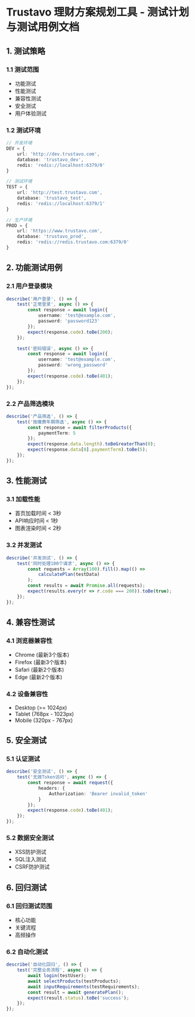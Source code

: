 # Trustavo 理财方案规划工具 - 测试计划与测试用例文档

## 1. 测试策略
### 1.1 测试范围
- 功能测试
- 性能测试
- 兼容性测试
- 安全测试
- 用户体验测试

### 1.2 测试环境
```typescript
// 开发环境
DEV = {
    url: 'http://dev.trustavo.com',
    database: 'trustavo_dev',
    redis: 'redis://localhost:6379/0'
}

// 测试环境
TEST = {
    url: 'http://test.trustavo.com',
    database: 'trustavo_test',
    redis: 'redis://localhost:6379/1'
}

// 生产环境
PROD = {
    url: 'https://www.trustavo.com',
    database: 'trustavo_prod',
    redis: 'redis://redis.trustavo.com:6379/0'
}
```

## 2. 功能测试用例
### 2.1 用户登录模块
```typescript
describe('用户登录', () => {
    test('正常登录', async () => {
        const response = await login({
            username: 'test@example.com',
            password: 'password123'
        });
        expect(response.code).toBe(200);
    });

    test('密码错误', async () => {
        const response = await login({
            username: 'test@example.com',
            password: 'wrong_password'
        });
        expect(response.code).toBe(401);
    });
});
```

### 2.2 产品筛选模块
```typescript
describe('产品筛选', () => {
    test('按缴费年期筛选', async () => {
        const response = await filterProducts({
            paymentTerm: 5
        });
        expect(response.data.length).toBeGreaterThan(0);
        expect(response.data[0].paymentTerm).toBe(5);
    });
});
```

## 3. 性能测试
### 3.1 加载性能
- 首页加载时间 < 3秒
- API响应时间 < 1秒
- 图表渲染时间 < 2秒

### 3.2 并发测试
```typescript
describe('并发测试', () => {
    test('同时处理100个请求', async () => {
        const requests = Array(100).fill().map(() => 
            calculatePlan(testData)
        );
        const results = await Promise.all(requests);
        expect(results.every(r => r.code === 200)).toBe(true);
    });
});
```

## 4. 兼容性测试
### 4.1 浏览器兼容性
- Chrome (最新3个版本)
- Firefox (最新3个版本)
- Safari (最新2个版本)
- Edge (最新2个版本)

### 4.2 设备兼容性
- Desktop (>= 1024px)
- Tablet (768px - 1023px)
- Mobile (320px - 767px)

## 5. 安全测试
### 5.1 认证测试
```typescript
describe('安全测试', () => {
    test('无效Token访问', async () => {
        const response = await request({
            headers: {
                Authorization: 'Bearer invalid_token'
            }
        });
        expect(response.code).toBe(401);
    });
});
```

### 5.2 数据安全测试
- XSS防护测试
- SQL注入测试
- CSRF防护测试

## 6. 回归测试
### 6.1 回归测试范围
- 核心功能
- 关键流程
- 高频操作

### 6.2 自动化测试
```typescript
describe('自动化回归', () => {
    test('完整业务流程', async () => {
        await login(testUser);
        await selectProducts(testProducts);
        await inputRequirements(testRequirements);
        const result = await generatePlan();
        expect(result.status).toBe('success');
    });
});
``` 